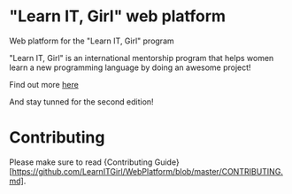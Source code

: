 # "Learn IT, Girl" web platform
Web platform for the "Learn IT, Girl" program

"Learn IT, Girl" is an international mentorship program that helps women learn a new programming language by doing an awesome project!


Find out more [here](https://sites.google.com/site/learnitgirl/)

And stay tunned for the second edition!


# Contributing

Please make sure to read {Contributing Guide}[https://github.com/LearnITGirl/WebPlatform/blob/master/CONTRIBUTING.md].
